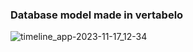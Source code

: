 ### Database model made in vertabelo
![timeline_app-2023-11-17_12-34](https://github.com/starzykbartlomiej/bartek-starzyk-app/assets/57872491/a3780b9a-28af-49d6-a1cc-b5276f889215)
